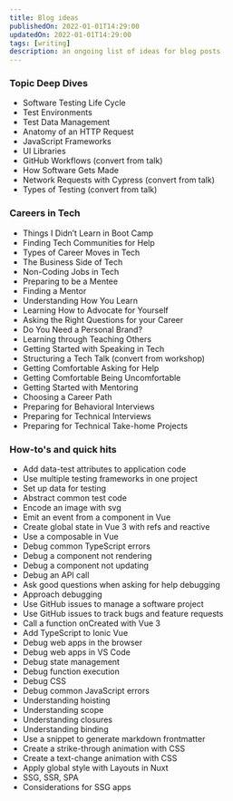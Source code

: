 ```yaml
---
title: Blog ideas
publishedOn: 2022-01-01T14:29:00
updatedOn: 2022-01-01T14:29:00
tags: [writing]
description: an ongoing list of ideas for blog posts
---
```


### Topic Deep Dives
- Software Testing Life Cycle
- Test Environments
- Test Data Management
- Anatomy of an HTTP Request
- JavaScript Frameworks
- UI Libraries
- GitHub Workflows (convert from talk)
- How Software Gets Made
- Network Requests with Cypress (convert from talk)
- Types of Testing (convert from talk)

### Careers in Tech
- Things I Didn’t Learn in Boot Camp
- Finding Tech Communities for Help
- Types of Career Moves in Tech
- The Business Side of Tech
- Non-Coding Jobs in Tech
- Preparing to be a Mentee
- Finding a Mentor
- Understanding How You Learn
- Learning How to Advocate for Yourself
- Asking the Right Questions for your Career
- Do You Need a Personal Brand?
- Learning through Teaching Others
- Getting Started with Speaking in Tech
- Structuring a Tech Talk (convert from workshop)
- Getting Comfortable Asking for Help
- Getting Comfortable Being Uncomfortable
- Getting Started with Mentoring
- Choosing a Career Path
- Preparing for Behavioral Interviews
- Preparing for Technical Interviews
- Preparing for Technical Take-home Projects

### How-to's and quick hits

- Add data-test attributes to application code
- Use multiple testing frameworks in one project
- Set up data for testing
- Abstract common test code
- Encode an image with svg
- Emit an event from a component in Vue
- Create global state in Vue 3 with refs and reactive
- Use a composable in Vue
- Debug common TypeScript errors
- Debug a component not rendering
- Debug a component not updating
- Debug an API call
- Ask good questions when asking for help debugging
- Approach debugging
- Use GitHub issues to manage a software project
- Use GitHub issues to track bugs and feature requests
- Call a function onCreated with Vue 3
- Add TypeScript to Ionic Vue
- Debug web apps in the browser
- Debug web apps in VS Code
- Debug state management
- Debug function execution
- Debug CSS
- Debug common JavaScript errors
- Understanding hoisting
- Understanding scope
- Understanding closures
- Understanding binding
- Use a snippet to generate markdown frontmatter
- Create a strike-through animation with CSS
- Create a text-change animation with CSS
- Apply global style with Layouts in Nuxt
- SSG, SSR, SPA
- Considerations for SSG apps